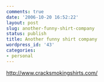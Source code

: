 ```yaml
---
comments: true
date: '2006-10-20 16:52:22'
layout: post
slug: another-funny-shirt-company
status: publish
title: Another funny shirt company
wordpress_id: '43'
categories:
- personal
---
```


http://www.cracksmokingshirts.com/
